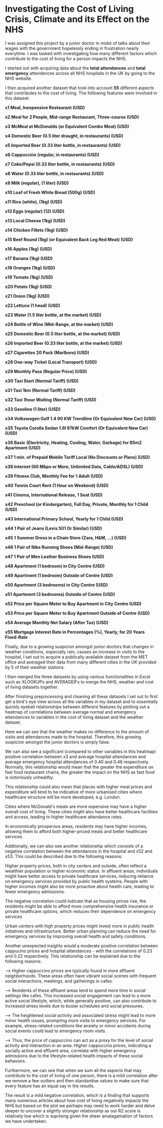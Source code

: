 
# Investigating the Cost of Living Crisis, Climate and its Effect on the NHS

I was assigned this project by a junior doctor in midst of talks about their wages with the government hopelessly ending in frustration nearly everytime. I was tasked with investigating how many different factors which contribute to the cost of living for a person impacts the NHS.

I started out with acquiring data about the **total attendances** and **total emergency** attendences across all NHS hospitals in the UK by going to the NHS website.

I then acquired another dataset that took into account **55** different aspects that contributes to the cost of living. The following features were involved in this dataset:

**x1	Meal, Inexpensive Restaurant (USD)**

**x2	Meal for 2 People, Mid-range Restaurant, Three-course (USD)**

**x3	McMeal at McDonalds (or Equivalent Combo Meal) (USD)**

**x4	Domestic Beer (0.5 liter draught, in restaurants) (USD)**

**x5	Imported Beer (0.33 liter bottle, in restaurants) (USD)**

**x6	Cappuccino (regular, in restaurants) (USD)**

**x7	Coke/Pepsi (0.33 liter bottle, in restaurants) (USD)**

**x8	Water (0.33 liter bottle, in restaurants) (USD)**

**x9	Milk (regular), (1 liter) (USD)**

**x10	Loaf of Fresh White Bread (500g) (USD)**

**x11	Rice (white), (1kg) (USD)**

**x12	Eggs (regular) (12) (USD)**

**x13	Local Cheese (1kg) (USD)**

**x14	Chicken Fillets (1kg) (USD)**

**x15	Beef Round (1kg) (or Equivalent Back Leg Red Meat) (USD)**

**x16	Apples (1kg) (USD)**

**x17	Banana (1kg) (USD)**

**x18	Oranges (1kg) (USD)**

**x19	Tomato (1kg) (USD)**

**x20	Potato (1kg) (USD)**

**x21	Onion (1kg) (USD)**

**x22	Lettuce (1 head) (USD)**

**x23	Water (1.5 liter bottle, at the market) (USD)**

**x24	Bottle of Wine (Mid-Range, at the market) (USD)**

**x25	Domestic Beer (0.5 liter bottle, at the market) (USD)**

**x26	Imported Beer (0.33 liter bottle, at the market) (USD)**

**x27	Cigarettes 20 Pack (Marlboro) (USD)**

**x28	One-way Ticket (Local Transport) (USD)**

**x29	Monthly Pass (Regular Price) (USD)**

**x30	Taxi Start (Normal Tariff) (USD)**

**x31	Taxi 1km (Normal Tariff) (USD)**

**x32	Taxi 1hour Waiting (Normal Tariff) (USD)**

**x33	Gasoline (1 liter) (USD)**

**x34	Volkswagen Golf 1.4 90 KW Trendline (Or Equivalent New Car) (USD)**

**x35	Toyota Corolla Sedan 1.6l 97kW Comfort (Or Equivalent New Car) (USD)**

**x36	Basic (Electricity, Heating, Cooling, Water, Garbage) for 85m2 Apartment (USD)**

**x37	1 min. of Prepaid Mobile Tariff Local (No Discounts or Plans) (USD)**

**x38	Internet (60 Mbps or More, Unlimited Data, Cable/ADSL) (USD)**

**x39	Fitness Club, Monthly Fee for 1 Adult (USD)**

**x40	Tennis Court Rent (1 Hour on Weekend) (USD)**

**x41	Cinema, International Release, 1 Seat (USD)**

**x42	Preschool (or Kindergarten), Full Day, Private, Monthly for 1 Child (USD)**

**x43	International Primary School, Yearly for 1 Child (USD)**

**x44	1 Pair of Jeans (Levis 501 Or Similar) (USD)**

**x45	1 Summer Dress in a Chain Store (Zara, H&M, …) (USD)**

**x46	1 Pair of Nike Running Shoes (Mid-Range) (USD)**

**x47	1 Pair of Men Leather Business Shoes (USD)**

**x48	Apartment (1 bedroom) in City Centre (USD)**

**x49	Apartment (1 bedroom) Outside of Centre (USD)**

**x50	Apartment (3 bedrooms) in City Centre (USD)**

**x51	Apartment (3 bedrooms) Outside of Centre (USD)**

**x52	Price per Square Meter to Buy Apartment in City Centre (USD)**

**x53	Price per Square Meter to Buy Apartment Outside of Centre (USD)**

**x54	Average Monthly Net Salary (After Tax) (USD)**

**x55	Mortgage Interest Rate in Percentages (%), Yearly, for 20 Years Fixed-Rate**

Finally, due to a growing suspicion amongst junior doctors that changes in weather conditions, especially rain, causes an increase in visits to the hospital, I set out to acquire a publically available dataset from the MET office and averaged their data from many different cities in the UK provided by 5 of their weather stations.

I then merged the three datasets by using various functionalities in Excel such as XLOOKUPs and AVERAGEIFs to merge the NHS, weather and cost of living datasets together.


After finishing preprocessing and cleaning all these datasets I set out to first get a bird's eye view across all the variables in my dataset and to essentially quickly eyeball relationships between different features by plotting out a heatmap of correlations between average normal and emergency attendances to variables in the cost of living dataset and the weather dataset.


Here we can see that the weather makes no difference to the amount of visits and attendances made to the hospital. Therefore, this growing suspicion amongst the junior doctors is simply false.

We can also see a significant (compared to other variables in this heatmap) positive correlation between x3 and average hospital attendances and average emergency hospital attendances of 0.40 and 0.46 respectively. Normally, this relationship would mean that the greater the expenditure on fast food restaurant chains, the greater the impact on the NHS as fast food is notoriously unhealthy. 

This relationship could also mean that places with higher meal prices and expenditure will tend to be indicative of more urbanised cities where healthcare structure will be more developed, e.g. London.

Cities where McDonald's meals are more expensive may have a higher overall cost of living. These cities might also have better healthcare facilities and access, leading to higher healthcare attendance rates.

In economically prosperous areas, residents may have higher incomes, allowing them to afford both higher-priced meals and better healthcare services.

Addtionally, we can also see another relationship which consists of a negative correlation between the attendances in the hospital and x52 and x53. This could be described due to the following reasons: 

Higher property prices, both in city centers and outside, often reflect a wealthier population or higher economic status. In affluent areas, individuals might have better access to private healthcare services, reducing reliance on emergency services provided by public health systems. People with higher incomes might also be more proactive about health care, leading to fewer emergency admissions.

The negative correlation could indicate that as housing prices rise, the residents might be able to afford more comprehensive health insurance or private healthcare options, which reduces their dependence on emergency services

Urban centers with high property prices might invest more in public health initiatives and infrastructure. Better urban planning can reduce the need for emergency services by improving overall health and safety conditions.

Another unexpected insights would a moderate positive correlation between cappucino prices and hospital attendances - with the correlations of 0.23 and 0.22 respectively. This relationship can be explained due to the following reasons: 

--> Higher cappuccino prices are typically found in more affluent neighborhoods. These areas often have vibrant social scenes with frequent social interactions, meetings, and gatherings in cafes.

--> Residents of these affluent areas tend to spend more time in social settings like cafes. This increased social engagement can lead to a more active social lifestyle, which, while generally positive, can also contribute to increased stress levels due to busier schedules and social pressures.

--> The heightened social activity and associated stress might lead to more minor health issues, prompting more visits to emergency services. For example, stress-related conditions like anxiety or minor accidents during social events could lead to emergency room visits.

--> Thus, the price of cappuccino can act as a proxy for the level of social activity and interaction in an area. Higher cappuccino prices, indicating a socially active and affluent area, correlate with higher emergency admissions due to the lifestyle-related health impacts of these social behaviors.

Furthermore, we can see that when we sum all the aspects that may contribute to the cost of living of one person, there is a mild correlation after we remove a few outliers and then standardise values to make sure that every feature has an equal say in the results.

The result is a mild negative correlation, which is a finding that supports many numerous articles about how cost of living negatively impacts the NHS but based on the plot we perhaps may need to work harder and delve deeper to uncover a slightly stronger relationship as our R2 score is relatively low which is suprising given the sheer amalagamation of factors we have undertaken.

